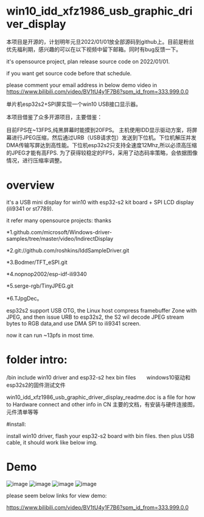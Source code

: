 # win10_idd_xfz1986_usb_graphic_driver_display

本项目是开源的，计划明年元旦2022/01/01放全部源码到github上。目前是粉丝优先福利期，感兴趣的可以在以下视频中留下邮箱。同时有bug反馈一下。

it's opensource project, plan release source code on 2022/01/01.

if you want get source code before that schedule. 

please comment your email address in  below demo video in https://www.bilibili.com/video/BV1tU4y1F7B6?spm_id_from=333.999.0.0



单片机esp32s2+SPI屏实现一个win10 USB接口显示器。

本项目借鉴了众多开源项目，主要借鉴：


目前FPS在~13FPS,纯黑屏幕时能摸到20FPS。
主机使用IDD显示驱动方案，将屏幕进行JPEG压缩，然后通过URB（USB请求包）发送到下位机。下位机解压并发DMA传输写屏达到高性能。下位机esp32s2只支持全速度12Mhz,所以必须高压缩的JPEG才能有高FPS.
为了获得较稳定的FPS，采用了动态码率策略，会依据图像情况，进行压缩率调整。

# overview

it's a USB mini display for win10 with esp32-s2 kit board + SPI LCD display (ili9341 or st7789).

it refer many opensource projects:  thanks

*1.github.com/microsoft/Windows-driver-samples/tree/master/video/IndirectDisplay

*2.git://github.com/roshkins/IddSampleDriver.git

*3.Bodmer/TFT_eSPI.git 

*4.nopnop2002/esp-idf-ili9340

*5.serge-rgb/TinyJPEG.git

*6.TJpgDec。

esp32s2 support USB OTG, the Linux host compress framebuffer Zone with JPEG, and then issue URB to esp32s2, the S2 wil decode JPEG stream bytes to RGB data,and use DMA SPI to ili9341 screen.

now it can run ~13pfs in most time.

# folder intro:

/bin  include win10 driver and esp32-s2 hex bin files　　windows10驱动和esp32s2的固件测试文件

win10_idd_xfz1986_usb_graphic_driver_display_readme.doc is a file for how to Hardware connect and other info in CN 主要的文档，有安装与硬件连接图，元件清单等等

#install:

install win10 driver, flash your esp32-s2 board with bin files. then plus USB cable, it should work like below img.

# Demo

![image](https://github.com/chuanjinpang/win10_idd_xfz1986_usb_graphic_driver_display/blob/main/demo/all.jpg)
![image](https://github.com/chuanjinpang/win10_idd_xfz1986_usb_graphic_driver_display/blob/main/demo/esp32s2.jpg)
![image](https://github.com/chuanjinpang/win10_idd_xfz1986_usb_graphic_driver_display/blob/main/demo/drv.png)
![image](https://github.com/chuanjinpang/win10_idd_xfz1986_usb_graphic_driver_display/blob/main/demo/setting.png)


please seem below links for view demo:

https://www.bilibili.com/video/BV1tU4y1F7B6?spm_id_from=333.999.0.0
